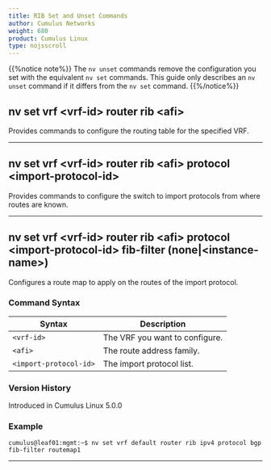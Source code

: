 ```yaml
---
title: RIB Set and Unset Commands
author: Cumulus Networks
weight: 680
product: Cumulus Linux
type: nojsscroll
---
```

{{%notice note%}}
The `nv unset` commands remove the configuration you set with the equivalent `nv set` commands. This guide only describes an `nv unset` command if it differs from the `nv set` command.
{{%/notice%}}

## nv set vrf \<vrf-id\> router rib \<afi\>

Provides commands to configure the routing table for the specified VRF.

- - -

## nv set vrf \<vrf-id\> router rib \<afi\> protocol \<import-protocol-id\>

Provides commands to configure the switch to import protocols from where routes are known.

- - -

## nv set vrf \<vrf-id\> router rib \<afi\> protocol \<import-protocol-id\> fib-filter (none|\<instance-name\>)

Configures a route map to apply on the routes of the import protocol.

### Command Syntax

| Syntax |  Description   |
| ---------  | -------------- |
| `<vrf-id>` |   The VRF you want to configure. |
| `<afi>`   |  The route address family. |
| `<import-protocol-id>` |  The import protocol list. |

### Version History

Introduced in Cumulus Linux 5.0.0

### Example

```
cumulus@leaf01:mgmt:~$ nv set vrf default router rib ipv4 protocol bgp fib-filter routemap1
```

- - -
